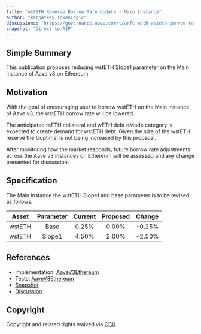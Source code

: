 ```yaml
---
title: "wstETH Reserve Borrow Rate Update - Main Instance"
author: "karpatkey_TokenLogic"
discussions: "https://governance.aave.com/t/arfc-weth-wsteth-borrow-rate-updates/19550"
snapshot: "Direct-to-AIP"
---
```


## Simple Summary

This publication proposes reducing wstETH Slope1 parameter on the Main instance of Aave v3 on Ethereum.

## Motivation

With the goal of encouraging user to borrow wstETH on the Main instance of Aave v3, the wstETH borrow rate will be lowered.

The anticipated rsETH collateral and wETH debt eMode category is expected to create demand for wstETH debt. Given the size of the wstETH reserve the Uoptimal is not being increased by this propsoal.

After monitoring how the market responds, future borrow rate adjustments across the Aave v3 instances on Ethereum will be assessed and any change presented for discussion.

## Specification

The Main instance the wstETH Slope1 and base parameter is to be revised as follows:

| Asset  | Parameter | Current | Proposed | Change |
| :----: | :-------: | :-----: | :------: | :----: |
| wstETH |   Base    |  0.25%  |  0.00%   | -0.25% |
| wstETH |  Slope1   |  4.50%  |  2.00%   | -2.50% |

## References

- Implementation: [AaveV3Ethereum](https://github.com/bgd-labs/aave-proposals-v3/blob/main/src/20241024_AaveV3Ethereum_WstETHReserveBorrowRateUpdateMainInstance/AaveV3Ethereum_WstETHReserveBorrowRateUpdateMainInstance_20241024.sol)
- Tests: [AaveV3Ethereum](https://github.com/bgd-labs/aave-proposals-v3/blob/main/src/20241024_AaveV3Ethereum_WstETHReserveBorrowRateUpdateMainInstance/AaveV3Ethereum_WstETHReserveBorrowRateUpdateMainInstance_20241024.t.sol)
- [Snapshot](Direct-to-AIP)
- [Discussion](https://governance.aave.com/t/arfc-weth-wsteth-borrow-rate-updates/19550)

## Copyright

Copyright and related rights waived via [CC0](https://creativecommons.org/publicdomain/zero/1.0/).
